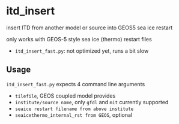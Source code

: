 # itd_insert

insert ITD from another model or source into GEOS5 sea ice restart

only works with GEOS-5 style sea ice (thermo) restart files 



*  `itd_insert_fast.py`: not optimized yet, runs a bit slow

## Usage

`itd_insert_fast.py` expects 4 command line arguments
       
-  `tilefile`, GEOS coupled model provides
-  `institute/source name`, only `gfdl` and `mit` currently supported
-  `seaice restart filename from above institute`
-  `seaicethermo_internal_rst from GEOS`, optional
       
